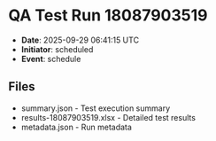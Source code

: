 # QA Test Run 18087903519

- **Date**: 2025-09-29 06:41:15 UTC
- **Initiator**: scheduled
- **Event**: schedule

## Files
- summary.json - Test execution summary
- results-18087903519.xlsx - Detailed test results
- metadata.json - Run metadata
